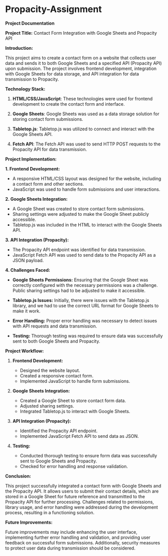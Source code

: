# Propacity-Assignment
**Project Documentation**

**Project Title:** Contact Form Integration with Google Sheets and Propacity API

**Introduction:**

This project aims to create a contact form on a website that collects user data and sends it to both Google Sheets and a specified API (Propacity API) upon submission. The project involves frontend development, integration with Google Sheets for data storage, and API integration for data transmission to Propacity.

**Technology Stack:**

1. **HTML/CSS/JavaScript**: These technologies were used for frontend development to create the contact form and interface.

2. **Google Sheets**: Google Sheets was used as a data storage solution for storing contact form submissions.

3. **Tabletop.js**: Tabletop.js was utilized to connect and interact with the Google Sheets API.

4. **Fetch API**: The Fetch API was used to send HTTP POST requests to the Propacity API for data transmission.

**Project Implementation:**

**1. Frontend Development:**

- A responsive HTML/CSS layout was designed for the website, including a contact form and other sections.
- JavaScript was used to handle form submissions and user interactions.

**2. Google Sheets Integration:**

- A Google Sheet was created to store contact form submissions.
- Sharing settings were adjusted to make the Google Sheet publicly accessible.
- Tabletop.js was included in the HTML to interact with the Google Sheets API.

**3. API Integration (Propacity):**

- The Propacity API endpoint was identified for data transmission.
- JavaScript Fetch API was used to send data to the Propacity API as a JSON payload.

**4. Challenges Faced:**

- **Google Sheets Permissions:** Ensuring that the Google Sheet was correctly configured with the necessary permissions was a challenge. Public sharing settings had to be adjusted to make it accessible.

- **Tabletop.js Issues:** Initially, there were issues with the Tabletop.js library, and we had to use the correct URL format for Google Sheets to make it work.

- **Error Handling:** Proper error handling was necessary to detect issues with API requests and data transmission.

- **Testing:** Thorough testing was required to ensure data was successfully sent to both Google Sheets and Propacity.

**Project Workflow:**

1. **Frontend Development:**
   - Designed the website layout.
   - Created a responsive contact form.
   - Implemented JavaScript to handle form submissions.

2. **Google Sheets Integration:**
   - Created a Google Sheet to store contact form data.
   - Adjusted sharing settings.
   - Integrated Tabletop.js to interact with Google Sheets.

3. **API Integration (Propacity):**
   - Identified the Propacity API endpoint.
   - Implemented JavaScript Fetch API to send data as JSON.

4. **Testing:**
   - Conducted thorough testing to ensure form data was successfully sent to Google Sheets and Propacity.
   - Checked for error handling and response validation.

**Conclusion:**

This project successfully integrated a contact form with Google Sheets and the Propacity API. It allows users to submit their contact details, which are stored in a Google Sheet for future reference and transmitted to the Propacity API for further processing. Challenges related to permissions, library usage, and error handling were addressed during the development process, resulting in a functioning solution.

**Future Improvements:**

Future improvements may include enhancing the user interface, implementing further error handling and validation, and providing user feedback on successful form submissions. Additionally, security measures to protect user data during transmission should be considered.
